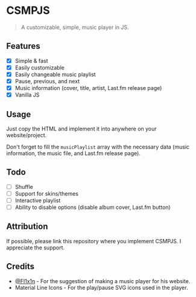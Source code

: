 # CSMPJS
> A customizable, simple, music player in JS.

## Features

- [X] Simple & fast
- [X] Easily customizable
- [X] Easily changeable music playlist
- [X] Pause, previous, and next
- [X] Music information (cover, title, artist, Last.fm release page)
- [X] Vanilla JS

## Usage

Just copy the HTML and implement it into anywhere on your website/project.

Don't forget to fill the `musicPlaylist` array with the necessary data (music information, the music file, and Last.fm release page).

## Todo

- [ ] Shuffle
- [ ] Support for skins/themes
- [ ] Interactive playlist
- [ ] Ability to disable options (disable album cover, Last.fm button)

## Attribution

If possible, please link this repository where you implement CSMPJS. I appreciate the support.

## Credits

- [@Fl1x1n](https://github.com/Fl1x1n) - For the suggestion of making a music player for his website.
- Material Line Icons - For the play/pause SVG icons used in the player.
